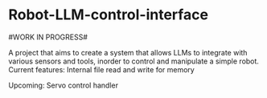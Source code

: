 # Robot-LLM-control-interface

#WORK IN PROGRESS#

A project that aims to create a system that allows LLMs to integrate with various sensors and tools, inorder to control and manipulate a simple robot.
Current features:
Internal file read and write for memory

Upcoming:
Servo control handler
